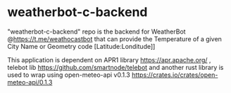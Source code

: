 # weatherbot-c-backend
"weatherbot-c-backend" repo is the backend for WeatherBot @https://t.me/weathocastbot that can provide the Temperature of a given City Name or Geometry code [Latitude:Londitude]]

This application is dependent on APR1 library https://apr.apache.org/ , telebot lib https://github.com/smartnode/telebot and another rust library is used to wrap using open-meteo-api
v0.1.3 https://crates.io/crates/open-meteo-api/0.1.3

